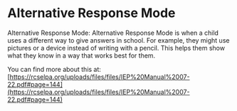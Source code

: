 # Alternative Response Mode
Alternative Response Mode: Alternative Response Mode is when a child uses a different way to give answers in school. For example, they might use pictures or a device instead of writing with a pencil. This helps them show what they know in a way that works best for them.

You can find more about this at: [https://rcselpa.org/uploads/files/files/IEP%20Manual%2007-22.pdf#page=144](https://rcselpa.org/uploads/files/files/IEP%20Manual%2007-22.pdf#page=144)
